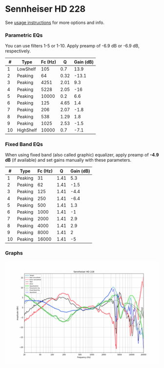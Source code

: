 # Sennheiser HD 228
See [usage instructions](https://github.com/jaakkopasanen/AutoEq#usage) for more options and info.

### Parametric EQs
You can use filters 1-5 or 1-10. Apply preamp of -6.9 dB or -6.9 dB, respectively.

|   # | Type      |   Fc (Hz) |    Q |   Gain (dB) |
|-----|-----------|-----------|------|-------------|
|   1 | LowShelf  |       105 | 0.7  |        13.9 |
|   2 | Peaking   |        64 | 0.32 |       -13.1 |
|   3 | Peaking   |      4251 | 2.01 |         9.3 |
|   4 | Peaking   |      5228 | 2.05 |       -16   |
|   5 | Peaking   |     10000 | 0.2  |         6.6 |
|   6 | Peaking   |       125 | 4.65 |         1.4 |
|   7 | Peaking   |       206 | 2.07 |        -1.8 |
|   8 | Peaking   |       538 | 1.29 |         1.8 |
|   9 | Peaking   |      1025 | 2.53 |        -1.5 |
|  10 | HighShelf |     10000 | 0.7  |        -7.1 |

### Fixed Band EQs
When using fixed band (also called graphic) equalizer, apply preamp of **-4.9 dB** (if available) and set gains manually with these parameters.

|   # | Type    |   Fc (Hz) |    Q |   Gain (dB) |
|-----|---------|-----------|------|-------------|
|   1 | Peaking |        31 | 1.41 |         5.3 |
|   2 | Peaking |        62 | 1.41 |        -1.5 |
|   3 | Peaking |       125 | 1.41 |        -4.4 |
|   4 | Peaking |       250 | 1.41 |        -6.4 |
|   5 | Peaking |       500 | 1.41 |         1.3 |
|   6 | Peaking |      1000 | 1.41 |        -1   |
|   7 | Peaking |      2000 | 1.41 |         2.9 |
|   8 | Peaking |      4000 | 1.41 |         2.9 |
|   9 | Peaking |      8000 | 1.41 |         2   |
|  10 | Peaking |     16000 | 1.41 |        -5   |

### Graphs
![](./Sennheiser%20HD%20228.png)
